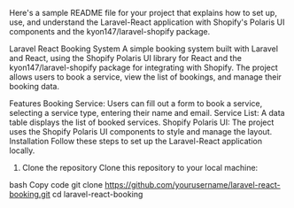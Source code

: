 
Here's a sample README file for your project that explains how to set up, use, and understand the Laravel-React application with Shopify's Polaris UI components and the kyon147/laravel-shopify package.

Laravel React Booking System
A simple booking system built with Laravel and React, using the Shopify Polaris UI library for React and the kyon147/laravel-shopify package for integrating with Shopify. The project allows users to book a service, view the list of bookings, and manage their booking data.

Features
Booking Service: Users can fill out a form to book a service, selecting a service type, entering their name and email.
Service List: A data table displays the list of booked services.
Shopify Polaris UI: The project uses the Shopify Polaris UI components to style and manage the layout.
Installation
Follow these steps to set up the Laravel-React application locally.

1. Clone the repository
Clone this repository to your local machine:

bash
Copy code
git clone https://github.com/yourusername/laravel-react-booking.git
cd laravel-react-booking

